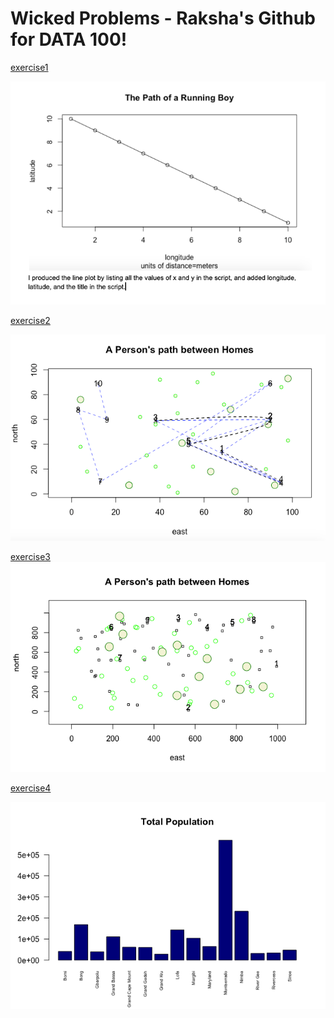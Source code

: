 # Wicked Problems - Raksha's Github for DATA 100!

[exercise1](exercise1.md)

![](rstudio_lineplot.png)

[exercise2](exercise2.md)

![](exercise2.png)

[exercise3](exercise3.md)
![](challengequestion.png)

[exercise4](exercise4.md)

![](rplottotalpopulation.png)





